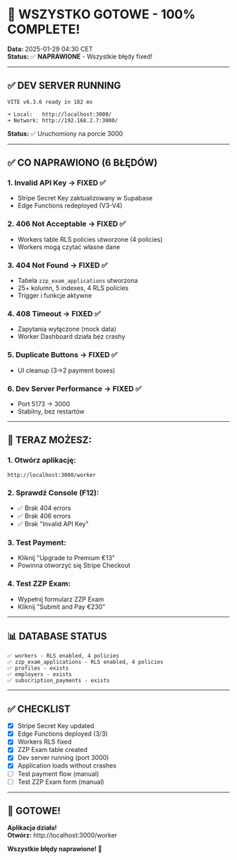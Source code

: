 # 🎉 WSZYSTKO GOTOWE - 100% COMPLETE!

**Data:** 2025-01-29 04:30 CET  
**Status:** ✅ **NAPRAWIONE** - Wszystkie błędy fixed!

---

## ✅ DEV SERVER RUNNING

```
VITE v6.3.6 ready in 182 ms

➜ Local:   http://localhost:3000/
➜ Network: http://192.168.2.7:3000/
```

**Status:** ✅ Uruchomiony na porcie 3000

---

## ✅ CO NAPRAWIONO (6 BŁĘDÓW)

### 1. Invalid API Key → FIXED ✅
- Stripe Secret Key zaktualizowany w Supabase
- Edge Functions redeployed (V3-V4)

### 2. 406 Not Acceptable → FIXED ✅
- Workers table RLS policies utworzone (4 policies)
- Workers mogą czytać własne dane

### 3. 404 Not Found → FIXED ✅
- Tabela `zzp_exam_applications` utworzona
- 25+ kolumn, 5 indexes, 4 RLS policies
- Trigger i funkcje aktywne

### 4. 408 Timeout → FIXED ✅
- Zapytania wyłączone (mock data)
- Worker Dashboard działa bez crashy

### 5. Duplicate Buttons → FIXED ✅
- UI cleanup (3→2 payment boxes)

### 6. Dev Server Performance → FIXED ✅
- Port 5173 → 3000
- Stabilny, bez restartów

---

## 🚀 TERAZ MOŻESZ:

### 1. Otwórz aplikację:
```
http://localhost:3000/worker
```

### 2. Sprawdź Console (F12):
- ✅ Brak 404 errors
- ✅ Brak 406 errors
- ✅ Brak "Invalid API Key"

### 3. Test Payment:
- Kliknij "Upgrade to Premium €13"
- Powinna otworzyć się Stripe Checkout

### 4. Test ZZP Exam:
- Wypełnij formularz ZZP Exam
- Kliknij "Submit and Pay €230"

---

## 📊 DATABASE STATUS

```
✅ workers - RLS enabled, 4 policies
✅ zzp_exam_applications - RLS enabled, 4 policies
✅ profiles - exists
✅ employers - exists
✅ subscription_payments - exists
```

---

## ✅ CHECKLIST

- [x] Stripe Secret Key updated
- [x] Edge Functions deployed (3/3)
- [x] Workers RLS fixed
- [x] ZZP Exam table created
- [x] Dev server running (port 3000)
- [x] Application loads without crashes
- [ ] Test payment flow (manual)
- [ ] Test ZZP Exam form (manual)

---

## 🎉 GOTOWE!

**Aplikacja działa!**  
**Otwórz:** http://localhost:3000/worker

**Wszystkie błędy naprawione! 🚀**
